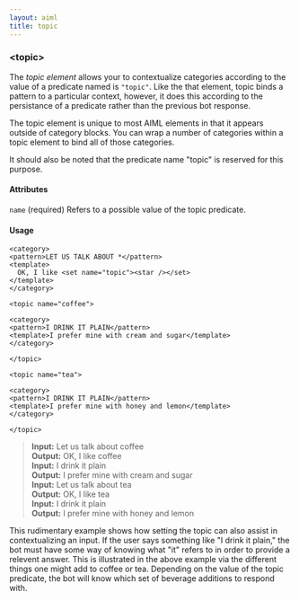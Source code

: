 ```yaml
---
layout: aiml
title: topic
---
```


### &lt;topic&gt;

The *topic element* allows your to contextualize categories according to the value of a predicate named is `"topic"`. Like the that element, topic binds a pattern to a particular context, however, it does this according to the persistance of a predicate rather than the previous bot response.

The topic element is unique to most AIML elements in that it appears outside of category blocks. You can wrap a number of categories within a topic element to bind all of those categories.

It should also be noted that the predicate name "topic" is reserved for this purpose.

#### Attributes

`name` (required)
Refers to a possible value of the topic predicate.

#### Usage

    <category>
    <pattern>LET US TALK ABOUT *</pattern>
    <template>
      OK, I like <set name="topic"><star /></set>
    </template>
    </category>
    
    <topic name="coffee">
    
    <category>
    <pattern>I DRINK IT PLAIN</pattern>
    <template>I prefer mine with cream and sugar</template>
    </category>
    
    </topic>

    <topic name="tea">

    <category>
    <pattern>I DRINK IT PLAIN</pattern>
    <template>I prefer mine with honey and lemon</template>
    </category>

    </topic>

>**Input:** Let us talk about coffee  
**Output:** OK, I like coffee  
**Input:** I drink it plain  
**Output:** I prefer mine with cream and sugar  
**Input:** Let us talk about tea  
**Output:** OK, I like tea  
**Input:** I drink it plain  
**Output:** I prefer mine with honey and lemon

This rudimentary example shows how setting the topic can also assist in contextualizing an input. If the user says something like "I drink it plain," the bot must have some way of knowing what "it" refers to in order to provide a relevent answer. This is illustrated in the above example via the different things one might add to coffee or tea. Depending on the value of the topic predicate, the bot will know which set of beverage additions to respond with.
